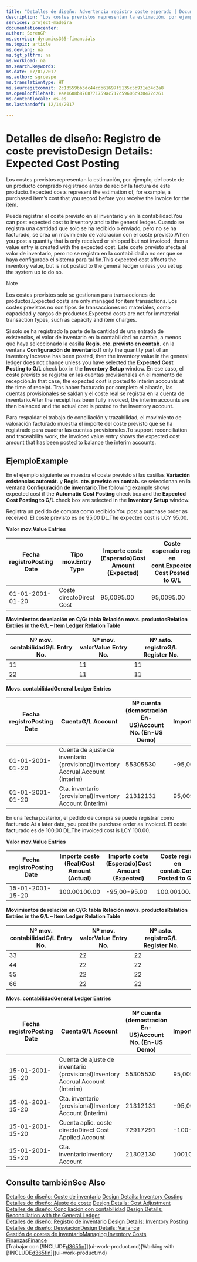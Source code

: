 ```yaml
---
title: "Detalles de diseño: Advertencia registro coste esperado | Documentos de Microsoft"
description: "Los costes previstos representan la estimación, por ejemplo, del coste de un producto comprado registrado antes de recibir la factura de este producto."
services: project-madeira
documentationcenter: 
author: SorenGP
ms.service: dynamics365-financials
ms.topic: article
ms.devlang: na
ms.tgt_pltfrm: na
ms.workload: na
ms.search.keywords: 
ms.date: 07/01/2017
ms.author: sgroespe
ms.translationtype: HT
ms.sourcegitcommit: 2c13559bb3dc44cdb61697f5135c5b931e34d2a8
ms.openlocfilehash: eae1608b8768771759ac717c59606c930472d261
ms.contentlocale: es-es
ms.lasthandoff: 12/14/2017

---
```

# <a name="design-details-expected-cost-posting"></a><span data-ttu-id="6eca6-103">Detalles de diseño: Registro de coste previsto</span><span class="sxs-lookup"><span data-stu-id="6eca6-103">Design Details: Expected Cost Posting</span></span>
<span data-ttu-id="6eca6-104">Los costes previstos representan la estimación, por ejemplo, del coste de un producto comprado registrado antes de recibir la factura de este producto.</span><span class="sxs-lookup"><span data-stu-id="6eca6-104">Expected costs represent the estimation of, for example, a purchased item’s cost that you record before you receive the invoice for the item.</span></span>  

 <span data-ttu-id="6eca6-105">Puede registrar el coste previsto en el inventario y en la contabilidad.</span><span class="sxs-lookup"><span data-stu-id="6eca6-105">You can post expected cost to inventory and to the general ledger.</span></span> <span data-ttu-id="6eca6-106">Cuando se registra una cantidad que solo se ha recibido o enviado, pero no se ha facturado, se crea un movimiento de valoración con el coste previsto.</span><span class="sxs-lookup"><span data-stu-id="6eca6-106">When you post a quantity that is only received or shipped but not invoiced, then a value entry is created with the expected cost.</span></span> <span data-ttu-id="6eca6-107">Este coste previsto afecta al valor de inventario, pero no se registra en la contabilidad a no ser que se haya configurado el sistema para tal fin.</span><span class="sxs-lookup"><span data-stu-id="6eca6-107">This expected cost affects the inventory value, but is not posted to the general ledger unless you set up the system up to do so.</span></span>  

> [!NOTE]  
>  <span data-ttu-id="6eca6-108">Los costes previstos solo se gestionan para transacciones de productos.</span><span class="sxs-lookup"><span data-stu-id="6eca6-108">Expected costs are only managed for item transactions.</span></span> <span data-ttu-id="6eca6-109">Los costes previstos no son tipos de transacciones no materiales, como capacidad y cargos de productos.</span><span class="sxs-lookup"><span data-stu-id="6eca6-109">Expected costs are not for immaterial transaction types, such as capacity and item charges.</span></span>  

 <span data-ttu-id="6eca6-110">Si solo se ha registrado la parte de la cantidad de una entrada de existencias, el valor de inventario en la contabilidad no cambia, a menos que haya seleccionado la casilla **Regis. cte. previsto en contab.** en la ventana **Configuración de inventario**.</span><span class="sxs-lookup"><span data-stu-id="6eca6-110">If only the quantity part of an inventory increase has been posted, then the inventory value in the general ledger does not change unless you have selected the **Expected Cost Posting to G/L** check box in the **Inventory Setup** window.</span></span> <span data-ttu-id="6eca6-111">En ese caso, el coste previsto se registra en las cuentas provisionales en el momento de recepción.</span><span class="sxs-lookup"><span data-stu-id="6eca6-111">In that case, the expected cost is posted to interim accounts at the time of receipt.</span></span> <span data-ttu-id="6eca6-112">Tras haber facturado por completo el albarán, las cuentas provisionales se saldan y el coste real se registra en la cuenta de inventario.</span><span class="sxs-lookup"><span data-stu-id="6eca6-112">After the receipt has been fully invoiced, the interim accounts are then balanced and the actual cost is posted to the inventory account.</span></span>  

 <span data-ttu-id="6eca6-113">Para respaldar el trabajo de conciliación y trazabilidad, el movimiento de valoración facturado muestra el importe del coste previsto que se ha registrado para cuadrar las cuentas provisionales.</span><span class="sxs-lookup"><span data-stu-id="6eca6-113">To support reconciliation and traceability work, the invoiced value entry shows the expected cost amount that has been posted to balance the interim accounts.</span></span>  

## <a name="example"></a><span data-ttu-id="6eca6-114">Ejemplo</span><span class="sxs-lookup"><span data-stu-id="6eca6-114">Example</span></span>  
 <span data-ttu-id="6eca6-115">En el ejemplo siguiente se muestra el coste previsto si las casillas **Variación existencias automát.** y **Regis. cte. previsto en contab.** se seleccionan en la ventana **Configuración de inventario**.</span><span class="sxs-lookup"><span data-stu-id="6eca6-115">The following example shows expected cost if the **Automatic Cost Posting** check box and the **Expected Cost Posting to G/L** check box are selected in the **Inventory Setup** window.</span></span>  

 <span data-ttu-id="6eca6-116">Registra un pedido de compra como recibido.</span><span class="sxs-lookup"><span data-stu-id="6eca6-116">You post a purchase order as received.</span></span> <span data-ttu-id="6eca6-117">El coste previsto es de 95,00 DL.</span><span class="sxs-lookup"><span data-stu-id="6eca6-117">The expected cost is LCY 95.00.</span></span>  

 <span data-ttu-id="6eca6-118">**Valor mov.**</span><span class="sxs-lookup"><span data-stu-id="6eca6-118">**Value Entries**</span></span>  

|<span data-ttu-id="6eca6-119">Fecha registro</span><span class="sxs-lookup"><span data-stu-id="6eca6-119">Posting Date</span></span>|<span data-ttu-id="6eca6-120">Tipo mov.</span><span class="sxs-lookup"><span data-stu-id="6eca6-120">Entry Type</span></span>|<span data-ttu-id="6eca6-121">Importe coste (Esperado)</span><span class="sxs-lookup"><span data-stu-id="6eca6-121">Cost Amount (Expected)</span></span>|<span data-ttu-id="6eca6-122">Coste esperado reg. en cont.</span><span class="sxs-lookup"><span data-stu-id="6eca6-122">Expected Cost Posted to G/L</span></span>|<span data-ttu-id="6eca6-123">Coste previsto</span><span class="sxs-lookup"><span data-stu-id="6eca6-123">Expected Cost</span></span>|<span data-ttu-id="6eca6-124">Nº mov. producto</span><span class="sxs-lookup"><span data-stu-id="6eca6-124">Item Ledger Entry No.</span></span>|<span data-ttu-id="6eca6-125">Nº mov.</span><span class="sxs-lookup"><span data-stu-id="6eca6-125">Entry No.</span></span>|  
|------------------|----------------|------------------------------|----------------------------------|-------------------|---------------------------|---------------|  
|<span data-ttu-id="6eca6-126">01-01-20</span><span class="sxs-lookup"><span data-stu-id="6eca6-126">01-01-20</span></span>|<span data-ttu-id="6eca6-127">Coste directo</span><span class="sxs-lookup"><span data-stu-id="6eca6-127">Direct Cost</span></span>|<span data-ttu-id="6eca6-128">95,00</span><span class="sxs-lookup"><span data-stu-id="6eca6-128">95.00</span></span>|<span data-ttu-id="6eca6-129">95,00</span><span class="sxs-lookup"><span data-stu-id="6eca6-129">95.00</span></span>|<span data-ttu-id="6eca6-130">Sí</span><span class="sxs-lookup"><span data-stu-id="6eca6-130">Yes</span></span>|<span data-ttu-id="6eca6-131">1</span><span class="sxs-lookup"><span data-stu-id="6eca6-131">1</span></span>|<span data-ttu-id="6eca6-132">1</span><span class="sxs-lookup"><span data-stu-id="6eca6-132">1</span></span>|  

 <span data-ttu-id="6eca6-133">**Movimientos de relación en C/G: tabla Relación movs. productos**</span><span class="sxs-lookup"><span data-stu-id="6eca6-133">**Relation Entries in the G/L – Item Ledger Relation Table**</span></span>  

|<span data-ttu-id="6eca6-134">Nº mov. contabilidad</span><span class="sxs-lookup"><span data-stu-id="6eca6-134">G/L Entry No.</span></span>|<span data-ttu-id="6eca6-135">Nº mov. valor</span><span class="sxs-lookup"><span data-stu-id="6eca6-135">Value Entry No.</span></span>|<span data-ttu-id="6eca6-136">Nº asto. registro</span><span class="sxs-lookup"><span data-stu-id="6eca6-136">G/L Register No.</span></span>|  
|--------------------|---------------------|-----------------------|  
|<span data-ttu-id="6eca6-137">1</span><span class="sxs-lookup"><span data-stu-id="6eca6-137">1</span></span>|<span data-ttu-id="6eca6-138">1</span><span class="sxs-lookup"><span data-stu-id="6eca6-138">1</span></span>|<span data-ttu-id="6eca6-139">1</span><span class="sxs-lookup"><span data-stu-id="6eca6-139">1</span></span>|  
|<span data-ttu-id="6eca6-140">2</span><span class="sxs-lookup"><span data-stu-id="6eca6-140">2</span></span>|<span data-ttu-id="6eca6-141">1</span><span class="sxs-lookup"><span data-stu-id="6eca6-141">1</span></span>|<span data-ttu-id="6eca6-142">1</span><span class="sxs-lookup"><span data-stu-id="6eca6-142">1</span></span>|  

 <span data-ttu-id="6eca6-143">**Movs. contabilidad**</span><span class="sxs-lookup"><span data-stu-id="6eca6-143">**General Ledger Entries**</span></span>  

|<span data-ttu-id="6eca6-144">Fecha registro</span><span class="sxs-lookup"><span data-stu-id="6eca6-144">Posting Date</span></span>|<span data-ttu-id="6eca6-145">Cuenta</span><span class="sxs-lookup"><span data-stu-id="6eca6-145">G/L Account</span></span>|<span data-ttu-id="6eca6-146">Nº cuenta (demostración En-US)</span><span class="sxs-lookup"><span data-stu-id="6eca6-146">Account No. (En-US Demo)</span></span>|<span data-ttu-id="6eca6-147">Importe</span><span class="sxs-lookup"><span data-stu-id="6eca6-147">Amount</span></span>|<span data-ttu-id="6eca6-148">Nº mov.</span><span class="sxs-lookup"><span data-stu-id="6eca6-148">Entry No.</span></span>|  
|------------------|------------------|---------------------------------|------------|---------------|  
|<span data-ttu-id="6eca6-149">01-01-20</span><span class="sxs-lookup"><span data-stu-id="6eca6-149">01-01-20</span></span>|<span data-ttu-id="6eca6-150">Cuenta de ajuste de inventario (provisional)</span><span class="sxs-lookup"><span data-stu-id="6eca6-150">Inventory Accrual Account (Interim)</span></span>|<span data-ttu-id="6eca6-151">5530</span><span class="sxs-lookup"><span data-stu-id="6eca6-151">5530</span></span>|<span data-ttu-id="6eca6-152">-95,00</span><span class="sxs-lookup"><span data-stu-id="6eca6-152">-95.00</span></span>|<span data-ttu-id="6eca6-153">2</span><span class="sxs-lookup"><span data-stu-id="6eca6-153">2</span></span>|  
|<span data-ttu-id="6eca6-154">01-01-20</span><span class="sxs-lookup"><span data-stu-id="6eca6-154">01-01-20</span></span>|<span data-ttu-id="6eca6-155">Cta. inventario (provisional)</span><span class="sxs-lookup"><span data-stu-id="6eca6-155">Inventory Account (Interim)</span></span>|<span data-ttu-id="6eca6-156">2131</span><span class="sxs-lookup"><span data-stu-id="6eca6-156">2131</span></span>|<span data-ttu-id="6eca6-157">95,00</span><span class="sxs-lookup"><span data-stu-id="6eca6-157">95.00</span></span>|<span data-ttu-id="6eca6-158">1</span><span class="sxs-lookup"><span data-stu-id="6eca6-158">1</span></span>|  

 <span data-ttu-id="6eca6-159">En una fecha posterior, el pedido de compra se puede registrar como facturado.</span><span class="sxs-lookup"><span data-stu-id="6eca6-159">At a later date, you post the purchase order as invoiced.</span></span> <span data-ttu-id="6eca6-160">El coste facturado es de 100,00 DL.</span><span class="sxs-lookup"><span data-stu-id="6eca6-160">The invoiced cost is LCY 100.00.</span></span>  

 <span data-ttu-id="6eca6-161">**Valor mov.**</span><span class="sxs-lookup"><span data-stu-id="6eca6-161">**Value Entries**</span></span>  

|<span data-ttu-id="6eca6-162">Fecha registro</span><span class="sxs-lookup"><span data-stu-id="6eca6-162">Posting Date</span></span>|<span data-ttu-id="6eca6-163">Importe coste (Real)</span><span class="sxs-lookup"><span data-stu-id="6eca6-163">Cost Amount (Actual)</span></span>|<span data-ttu-id="6eca6-164">Importe coste (Esperado)</span><span class="sxs-lookup"><span data-stu-id="6eca6-164">Cost Amount (Expected)</span></span>|<span data-ttu-id="6eca6-165">Coste regis. en contab.</span><span class="sxs-lookup"><span data-stu-id="6eca6-165">Cost Posted to G/L</span></span>|<span data-ttu-id="6eca6-166">Coste previsto</span><span class="sxs-lookup"><span data-stu-id="6eca6-166">Expected Cost</span></span>|<span data-ttu-id="6eca6-167">Nº mov. producto</span><span class="sxs-lookup"><span data-stu-id="6eca6-167">Item Ledger Entry No.</span></span>|<span data-ttu-id="6eca6-168">Nº mov.</span><span class="sxs-lookup"><span data-stu-id="6eca6-168">Entry No.</span></span>|  
|------------------|----------------------------|------------------------------|-------------------------|-------------------|---------------------------|---------------|  
|<span data-ttu-id="6eca6-169">15-01-20</span><span class="sxs-lookup"><span data-stu-id="6eca6-169">01-15-20</span></span>|<span data-ttu-id="6eca6-170">100.00</span><span class="sxs-lookup"><span data-stu-id="6eca6-170">100.00</span></span>|<span data-ttu-id="6eca6-171">-95,00</span><span class="sxs-lookup"><span data-stu-id="6eca6-171">-95.00</span></span>|<span data-ttu-id="6eca6-172">100.00</span><span class="sxs-lookup"><span data-stu-id="6eca6-172">100.00</span></span>|<span data-ttu-id="6eca6-173">No</span><span class="sxs-lookup"><span data-stu-id="6eca6-173">No</span></span>|<span data-ttu-id="6eca6-174">1</span><span class="sxs-lookup"><span data-stu-id="6eca6-174">1</span></span>|<span data-ttu-id="6eca6-175">2</span><span class="sxs-lookup"><span data-stu-id="6eca6-175">2</span></span>|  

 <span data-ttu-id="6eca6-176">**Movimientos de relación en C/G: tabla Relación movs. productos**</span><span class="sxs-lookup"><span data-stu-id="6eca6-176">**Relation Entries in the G/L – Item Ledger Relation Table**</span></span>  

|<span data-ttu-id="6eca6-177">Nº mov. contabilidad</span><span class="sxs-lookup"><span data-stu-id="6eca6-177">G/L Entry No.</span></span>|<span data-ttu-id="6eca6-178">Nº mov. valor</span><span class="sxs-lookup"><span data-stu-id="6eca6-178">Value Entry No.</span></span>|<span data-ttu-id="6eca6-179">Nº asto. registro</span><span class="sxs-lookup"><span data-stu-id="6eca6-179">G/L Register No.</span></span>|  
|--------------------|---------------------|-----------------------|  
|<span data-ttu-id="6eca6-180">3</span><span class="sxs-lookup"><span data-stu-id="6eca6-180">3</span></span>|<span data-ttu-id="6eca6-181">2</span><span class="sxs-lookup"><span data-stu-id="6eca6-181">2</span></span>|<span data-ttu-id="6eca6-182">2</span><span class="sxs-lookup"><span data-stu-id="6eca6-182">2</span></span>|  
|<span data-ttu-id="6eca6-183">4</span><span class="sxs-lookup"><span data-stu-id="6eca6-183">4</span></span>|<span data-ttu-id="6eca6-184">2</span><span class="sxs-lookup"><span data-stu-id="6eca6-184">2</span></span>|<span data-ttu-id="6eca6-185">2</span><span class="sxs-lookup"><span data-stu-id="6eca6-185">2</span></span>|  
|<span data-ttu-id="6eca6-186">5</span><span class="sxs-lookup"><span data-stu-id="6eca6-186">5</span></span>|<span data-ttu-id="6eca6-187">2</span><span class="sxs-lookup"><span data-stu-id="6eca6-187">2</span></span>|<span data-ttu-id="6eca6-188">2</span><span class="sxs-lookup"><span data-stu-id="6eca6-188">2</span></span>|  
|<span data-ttu-id="6eca6-189">6</span><span class="sxs-lookup"><span data-stu-id="6eca6-189">6</span></span>|<span data-ttu-id="6eca6-190">2</span><span class="sxs-lookup"><span data-stu-id="6eca6-190">2</span></span>|<span data-ttu-id="6eca6-191">2</span><span class="sxs-lookup"><span data-stu-id="6eca6-191">2</span></span>|  

 <span data-ttu-id="6eca6-192">**Movs. contabilidad**</span><span class="sxs-lookup"><span data-stu-id="6eca6-192">**General Ledger Entries**</span></span>  

|<span data-ttu-id="6eca6-193">Fecha registro</span><span class="sxs-lookup"><span data-stu-id="6eca6-193">Posting Date</span></span>|<span data-ttu-id="6eca6-194">Cuenta</span><span class="sxs-lookup"><span data-stu-id="6eca6-194">G/L Account</span></span>|<span data-ttu-id="6eca6-195">Nº cuenta (demostración En-US)</span><span class="sxs-lookup"><span data-stu-id="6eca6-195">Account No. (En-US Demo)</span></span>|<span data-ttu-id="6eca6-196">Importe</span><span class="sxs-lookup"><span data-stu-id="6eca6-196">Amount</span></span>|<span data-ttu-id="6eca6-197">Nº mov.</span><span class="sxs-lookup"><span data-stu-id="6eca6-197">Entry No.</span></span>|  
|------------------|------------------|---------------------------------|------------|---------------|  
|<span data-ttu-id="6eca6-198">15-01-20</span><span class="sxs-lookup"><span data-stu-id="6eca6-198">01-15-20</span></span>|<span data-ttu-id="6eca6-199">Cuenta de ajuste de inventario (provisional)</span><span class="sxs-lookup"><span data-stu-id="6eca6-199">Inventory Accrual Account (Interim)</span></span>|<span data-ttu-id="6eca6-200">5530</span><span class="sxs-lookup"><span data-stu-id="6eca6-200">5530</span></span>|<span data-ttu-id="6eca6-201">95,00</span><span class="sxs-lookup"><span data-stu-id="6eca6-201">95.00</span></span>|<span data-ttu-id="6eca6-202">4</span><span class="sxs-lookup"><span data-stu-id="6eca6-202">4</span></span>|  
|<span data-ttu-id="6eca6-203">15-01-20</span><span class="sxs-lookup"><span data-stu-id="6eca6-203">01-15-20</span></span>|<span data-ttu-id="6eca6-204">Cta. inventario (provisional)</span><span class="sxs-lookup"><span data-stu-id="6eca6-204">Inventory Account (Interim)</span></span>|<span data-ttu-id="6eca6-205">2131</span><span class="sxs-lookup"><span data-stu-id="6eca6-205">2131</span></span>|<span data-ttu-id="6eca6-206">-95,00</span><span class="sxs-lookup"><span data-stu-id="6eca6-206">-95.00</span></span>|<span data-ttu-id="6eca6-207">3</span><span class="sxs-lookup"><span data-stu-id="6eca6-207">3</span></span>|  
|<span data-ttu-id="6eca6-208">15-01-20</span><span class="sxs-lookup"><span data-stu-id="6eca6-208">01-15-20</span></span>|<span data-ttu-id="6eca6-209">Cuenta aplic. coste directo</span><span class="sxs-lookup"><span data-stu-id="6eca6-209">Direct Cost Applied Account</span></span>|<span data-ttu-id="6eca6-210">7291</span><span class="sxs-lookup"><span data-stu-id="6eca6-210">7291</span></span>|<span data-ttu-id="6eca6-211">-100</span><span class="sxs-lookup"><span data-stu-id="6eca6-211">-100</span></span>|<span data-ttu-id="6eca6-212">6</span><span class="sxs-lookup"><span data-stu-id="6eca6-212">6</span></span>|  
|<span data-ttu-id="6eca6-213">15-01-20</span><span class="sxs-lookup"><span data-stu-id="6eca6-213">01-15-20</span></span>|<span data-ttu-id="6eca6-214">Cta. inventario</span><span class="sxs-lookup"><span data-stu-id="6eca6-214">Inventory Account</span></span>|<span data-ttu-id="6eca6-215">2130</span><span class="sxs-lookup"><span data-stu-id="6eca6-215">2130</span></span>|<span data-ttu-id="6eca6-216">100</span><span class="sxs-lookup"><span data-stu-id="6eca6-216">100</span></span>|<span data-ttu-id="6eca6-217">5</span><span class="sxs-lookup"><span data-stu-id="6eca6-217">5</span></span>|  

## <a name="see-also"></a><span data-ttu-id="6eca6-218">Consulte también</span><span class="sxs-lookup"><span data-stu-id="6eca6-218">See Also</span></span>
 <span data-ttu-id="6eca6-219">[Detalles de diseño: Coste de inventario](design-details-inventory-costing.md) </span><span class="sxs-lookup"><span data-stu-id="6eca6-219">[Design Details: Inventory Costing](design-details-inventory-costing.md) </span></span>  
 <span data-ttu-id="6eca6-220">[Detalles de diseño: Ajuste de coste](design-details-cost-adjustment.md) </span><span class="sxs-lookup"><span data-stu-id="6eca6-220">[Design Details: Cost Adjustment](design-details-cost-adjustment.md) </span></span>  
 <span data-ttu-id="6eca6-221">[Detalles de diseño: Conciliación con contabilidad](design-details-reconciliation-with-the-general-ledger.md) </span><span class="sxs-lookup"><span data-stu-id="6eca6-221">[Design Details: Reconciliation with the General Ledger](design-details-reconciliation-with-the-general-ledger.md) </span></span>  
 <span data-ttu-id="6eca6-222">[Detalles de diseño: Registro de inventario](design-details-inventory-posting.md) </span><span class="sxs-lookup"><span data-stu-id="6eca6-222">[Design Details: Inventory Posting](design-details-inventory-posting.md) </span></span>  
 [<span data-ttu-id="6eca6-223">Detalles de diseño: Desviación</span><span class="sxs-lookup"><span data-stu-id="6eca6-223">Design Details: Variance</span></span>](design-details-variance.md)  
 [<span data-ttu-id="6eca6-224">Gestión de costes de inventario</span><span class="sxs-lookup"><span data-stu-id="6eca6-224">Managing Inventory Costs</span></span>](finance-manage-inventory-costs.md)  
 [<span data-ttu-id="6eca6-225">Finanzas</span><span class="sxs-lookup"><span data-stu-id="6eca6-225">Finance</span></span>](finance.md)  
 <span data-ttu-id="6eca6-226">[Trabajar con [!INCLUDE[d365fin](includes/d365fin_md.md)]](ui-work-product.md)</span><span class="sxs-lookup"><span data-stu-id="6eca6-226">[Working with [!INCLUDE[d365fin](includes/d365fin_md.md)]](ui-work-product.md)</span></span>

